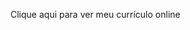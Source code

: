 
Clique <a hrfe=https://laura-jeronimo.github.io/Curriculo-online/>aqui</a> para ver meu currículo online
